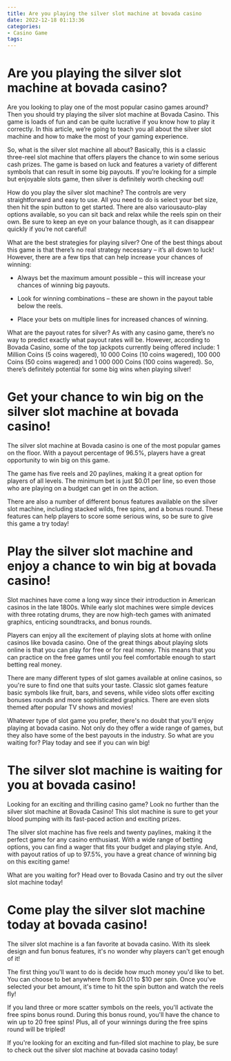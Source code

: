 ```yaml
---
title: Are you playing the silver slot machine at bovada casino
date: 2022-12-18 01:13:36
categories:
- Casino Game
tags:
---
```



#  Are you playing the silver slot machine at bovada casino?

Are you looking to play one of the most popular casino games around? Then you should try playing the silver slot machine at Bovada Casino. This game is loads of fun and can be quite lucrative if you know how to play it correctly. In this article, we’re going to teach you all about the silver slot machine and how to make the most of your gaming experience.

So, what is the silver slot machine all about? Basically, this is a classic three-reel slot machine that offers players the chance to win some serious cash prizes. The game is based on luck and features a variety of different symbols that can result in some big payouts. If you’re looking for a simple but enjoyable slots game, then silver is definitely worth checking out!

How do you play the silver slot machine? The controls are very straightforward and easy to use. All you need to do is select your bet size, then hit the spin button to get started. There are also variousauto-play options available, so you can sit back and relax while the reels spin on their own. Be sure to keep an eye on your balance though, as it can disappear quickly if you’re not careful!

What are the best strategies for playing silver? One of the best things about this game is that there’s no real strategy necessary – it’s all down to luck! However, there are a few tips that can help increase your chances of winning:

* Always bet the maximum amount possible – this will increase your chances of winning big payouts.

* Look for winning combinations – these are shown in the payout table below the reels.

* Place your bets on multiple lines for increased chances of winning.

What are the payout rates for silver? As with any casino game, there’s no way to predict exactly what payout rates will be. However, according to Bovada Casino, some of the top jackpots currently being offered include: 1 Million Coins (5 coins wagered), 10 000 Coins (10 coins wagered), 100 000 Coins (50 coins wagered) and 1 000 000 Coins (100 coins wagered). So, there’s definitely potential for some big wins when playing silver!

#  Get your chance to win big on the silver slot machine at bovada casino!

The silver slot machine at Bovada casino is one of the most popular games on the floor. With a payout percentage of 96.5%, players have a great opportunity to win big on this game.

The game has five reels and 20 paylines, making it a great option for players of all levels. The minimum bet is just $0.01 per line, so even those who are playing on a budget can get in on the action.

There are also a number of different bonus features available on the silver slot machine, including stacked wilds, free spins, and a bonus round. These features can help players to score some serious wins, so be sure to give this game a try today!

#  Play the silver slot machine and enjoy a chance to win big at bovada casino!

Slot machines have come a long way since their introduction in American casinos in the late 1800s. While early slot machines were simple devices with three rotating drums, they are now high-tech games with animated graphics, enticing soundtracks, and bonus rounds.

Players can enjoy all the excitement of playing slots at home with online casinos like bovada casino. One of the great things about playing slots online is that you can play for free or for real money. This means that you can practice on the free games until you feel comfortable enough to start betting real money.

There are many different types of slot games available at online casinos, so you're sure to find one that suits your taste. Classic slot games feature basic symbols like fruit, bars, and sevens, while video slots offer exciting bonuses rounds and more sophisticated graphics. There are even slots themed after popular TV shows and movies!

Whatever type of slot game you prefer, there's no doubt that you'll enjoy playing at bovada casino. Not only do they offer a wide range of games, but they also have some of the best payouts in the industry. So what are you waiting for? Play today and see if you can win big!

#  The silver slot machine is waiting for you at bovada casino!

Looking for an exciting and thrilling casino game? Look no further than the silver slot machine at Bovada Casino! This slot machine is sure to get your blood pumping with its fast-paced action and exciting prizes.

The silver slot machine has five reels and twenty paylines, making it the perfect game for any casino enthusiast. With a wide range of betting options, you can find a wager that fits your budget and playing style. And, with payout ratios of up to 97.5%, you have a great chance of winning big on this exciting game!

What are you waiting for? Head over to Bovada Casino and try out the silver slot machine today!

#  Come play the silver slot machine today at bovada casino!

The silver slot machine is a fan favorite at bovada casino. With its sleek design and fun bonus features, it's no wonder why players can't get enough of it!

The first thing you'll want to do is decide how much money you'd like to bet. You can choose to bet anywhere from $0.01 to $10 per spin. Once you've selected your bet amount, it's time to hit the spin button and watch the reels fly!

If you land three or more scatter symbols on the reels, you'll activate the free spins bonus round. During this bonus round, you'll have the chance to win up to 20 free spins! Plus, all of your winnings during the free spins round will be tripled!

If you're looking for an exciting and fun-filled slot machine to play, be sure to check out the silver slot machine at bovada casino today!